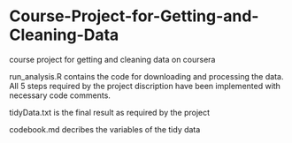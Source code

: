 # Course-Project-for-Getting-and-Cleaning-Data
course project for getting and cleaning data on coursera


run_analysis.R contains the code for downloading and processing the data. All 5 steps required by
the project discription have been implemented with necessary code comments.


tidyData.txt is the final result as required by the project


codebook.md decribes the variables of the tidy data